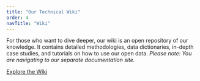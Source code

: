 ```yaml
---
title: "Our Technical Wiki"
order: 4
navTitle: "Wiki"
---
```

For those who want to dive deeper, our wiki is an open repository of our knowledge. It contains detailed methodologies, data dictionaries, in-depth case studies, and tutorials on how to use our open data. *Please note: You are navigating to our separate documentation site.*

[Explore the Wiki](https://docs.urbanbiome.co.uk)
